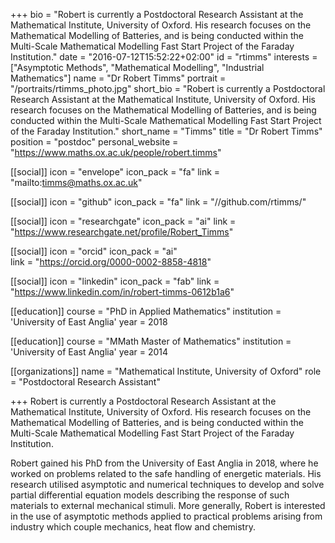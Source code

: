 +++
bio = "Robert is currently a Postdoctoral Research Assistant at the Mathematical Institute, University of Oxford. His research focuses on the Mathematical Modelling of Batteries, and is being conducted within the Multi-Scale Mathematical Modelling Fast Start Project of the Faraday Institution."
date = "2016-07-12T15:52:22+02:00"
id = "rtimms"
interests = ["Asymptotic Methods", "Mathematical Modelling", "Industrial Mathematics"]
name = "Dr Robert Timms"
portrait = "/portraits/rtimms_photo.jpg"
short_bio = "Robert is currently a Postdoctoral Research Assistant at the Mathematical Institute, University of Oxford. His research focuses on the Mathematical Modelling of Batteries, and is being conducted within the Multi-Scale Mathematical Modelling Fast Start Project of the Faraday Institution."
short_name = "Timms"
title = "Dr Robert Timms"
position = "postdoc"
personal_website = "https://www.maths.ox.ac.uk/people/robert.timms"

[[social]]
    icon = "envelope"
    icon_pack = "fa"
    link = "mailto:timms@maths.ox.ac.uk"

[[social]]
    icon = "github"
    icon_pack = "fa"
    link = "//github.com/rtimms/"

[[social]]
    icon = "researchgate"
    icon_pack = "ai"
    link = "https://www.researchgate.net/profile/Robert_Timms"

[[social]]
    icon = "orcid"
    icon_pack = "ai"   
    link = "https://orcid.org/0000-0002-8858-4818"

[[social]]
    icon = "linkedin"
    icon_pack = "fab"
    link = "https://www.linkedin.com/in/robert-timms-0612b1a6"

[[education]]
    course = "PhD in Applied Mathematics"
    institution = 'University of East Anglia'
    year = 2018

[[education]]
    course = "MMath Master of Mathematics"
    institution = 'University of East Anglia'
    year = 2014

[[organizations]]
    name = "Mathematical Institute, University of Oxford"
    role = "Postdoctoral Research Assistant"

+++
Robert is currently a Postdoctoral Research Assistant at the Mathematical Institute, University of Oxford. His research focuses on the Mathematical Modelling of Batteries, and is being conducted within the Multi-Scale Mathematical Modelling Fast Start Project of the Faraday Institution.

Robert gained his PhD from the University of East Anglia in 2018, where he worked on problems related to the safe handling of energetic materials. His research utilised asymptotic and numerical techniques to develop and solve partial differential equation models describing the response of such materials to external mechanical stimuli. More generally, Robert is interested in the use of asymptotic methods applied to practical problems arising from industry which couple mechanics, heat flow and chemistry.

